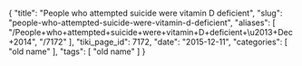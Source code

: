 {
    "title": "People who attempted suicide were vitamin D deficient",
    "slug": "people-who-attempted-suicide-were-vitamin-d-deficient",
    "aliases": [
        "/People+who+attempted+suicide+were+vitamin+D+deficient+\u2013+Dec+2014",
        "/7172"
    ],
    "tiki_page_id": 7172,
    "date": "2015-12-11",
    "categories": [
        "old name"
    ],
    "tags": [
        "old name"
    ]
}
